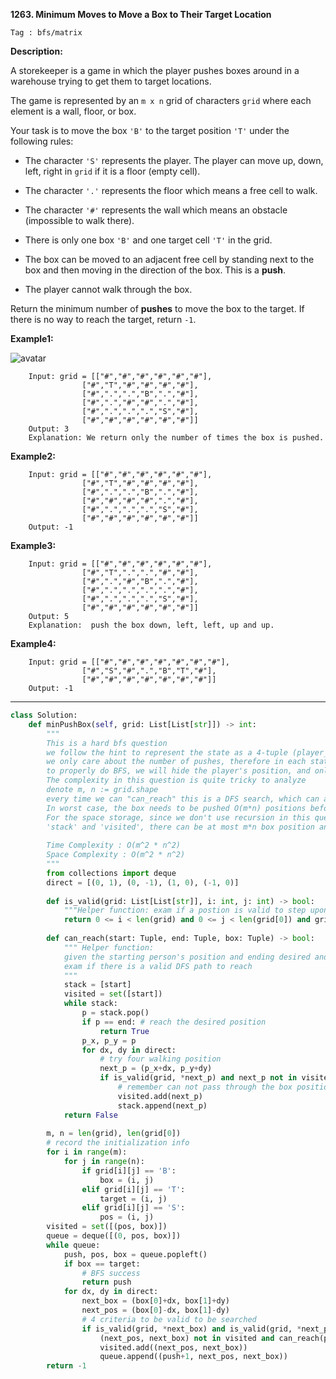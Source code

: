 **1263. Minimum Moves to Move a Box to Their Target Location**

```Tag : bfs/matrix```

**Description:**

A storekeeper is a game in which the player pushes boxes around in a warehouse trying to get them to target locations.

The game is represented by an ```m x n``` grid of characters ```grid``` where each element is a wall, floor, or box.

Your task is to move the box ```'B'``` to the target position ```'T'``` under the following rules:

+ The character ```'S'``` represents the player. The player can move up, down, left, right in ```grid``` if it is a floor (empty cell).

+ The character ```'.'``` represents the floor which means a free cell to walk.

+ The character ```'#'``` represents the wall which means an obstacle (impossible to walk there).

+ There is only one box ```'B'``` and one target cell ```'T'``` in the grid.

+ The box can be moved to an adjacent free cell by standing next to the box and then moving in the direction of the box. This is a **push**.

+ The player cannot walk through the box.

Return the minimum number of **pushes** to move the box to the target. If there is no way to reach the target, return ```-1```.

**Example1:**

![avatar](Fig/1263-E1.png)

		Input: grid = [["#","#","#","#","#","#"],
               		["#","T","#","#","#","#"],
               		["#",".",".","B",".","#"],
               		["#",".","#","#",".","#"],
               		["#",".",".",".","S","#"],
               		["#","#","#","#","#","#"]]
		Output: 3
		Explanation: We return only the number of times the box is pushed.

**Example2:**

		Input: grid = [["#","#","#","#","#","#"],
               		["#","T","#","#","#","#"],
               		["#",".",".","B",".","#"],
               		["#","#","#","#",".","#"],
               		["#",".",".",".","S","#"],
               		["#","#","#","#","#","#"]]
		Output: -1

**Example3:**

		Input: grid = [["#","#","#","#","#","#"],
               		["#","T",".",".","#","#"],
               		["#",".","#","B",".","#"],
               		["#",".",".",".",".","#"],
               		["#",".",".",".","S","#"],
               		["#","#","#","#","#","#"]]
		Output: 5
		Explanation:  push the box down, left, left, up and up.

**Example4:**

		Input: grid = [["#","#","#","#","#","#","#"],
               		["#","S","#",".","B","T","#"],
               		["#","#","#","#","#","#","#"]]
		Output: -1

-----------


```python
class Solution:
    def minPushBox(self, grid: List[List[str]]) -> int:
        """
        This is a hard bfs question
        we follow the hint to represent the state as a 4-tuple (player_row, player_col, box_row, box_col)
        we only care about the number of pushes, therefore in each state we check if we could push the box one position forward
        to properly do BFS, we will hide the player's position, and only use the push count as the BFS's breadth
        The complexity in this question is quite tricky to analyze
        denote m, n := grid.shape
        every time we can "can_reach" this is a DFS search, which can at most takes O(m*n)
        In worst case, the box needs to be pushed O(m*n) positions before finding the target
        For the space storage, since we don't use recursion in this question, it's mainly the
        'stack' and 'visited', there can be at most m*n box position and m*n person position
        
        Time Complexity : O(m^2 * n^2)
        Space Complexity : O(m^2 * n^2) 
        """
        from collections import deque
        direct = [(0, 1), (0, -1), (1, 0), (-1, 0)]
        
        def is_valid(grid: List[List[str]], i: int, j: int) -> bool:
            """Helper function: exam if a postion is valid to step upon"""
            return 0 <= i < len(grid) and 0 <= j < len(grid[0]) and grid[i][j] != '#'
        
        def can_reach(start: Tuple, end: Tuple, box: Tuple) -> bool:
            """ Helper function: 
            given the starting person's position and ending desired and the current box
            exam if there is a valid DFS path to reach
            """
            stack = [start]
            visited = set([start])
            while stack:
                p = stack.pop()
                if p == end: # reach the desired position
                    return True
                p_x, p_y = p
                for dx, dy in direct:
                    # try four walking position
                    next_p = (p_x+dx, p_y+dy)
                    if is_valid(grid, *next_p) and next_p not in visited and next_p != box:
                        # remember can not pass through the box position
                        visited.add(next_p)
                        stack.append(next_p)
            return False
        
        m, n = len(grid), len(grid[0])
        # record the initialization info
        for i in range(m):
            for j in range(n):
                if grid[i][j] == 'B':
                    box = (i, j)
                elif grid[i][j] == 'T':
                    target = (i, j)
                elif grid[i][j] == 'S':
                    pos = (i, j)
        visited = set([(pos, box)])
        queue = deque([(0, pos, box)])
        while queue:
            push, pos, box = queue.popleft()
            if box == target:
                # BFS success
                return push 
            for dx, dy in direct:
                next_box = (box[0]+dx, box[1]+dy)
                next_pos = (box[0]-dx, box[1]-dy)
                # 4 criteria to be valid to be searched
                if is_valid(grid, *next_box) and is_valid(grid, *next_pos) and \
                    (next_pos, next_box) not in visited and can_reach(pos, next_pos, box):
                    visited.add((next_pos, next_box))
                    queue.append((push+1, next_pos, next_box))
        return -1
```
